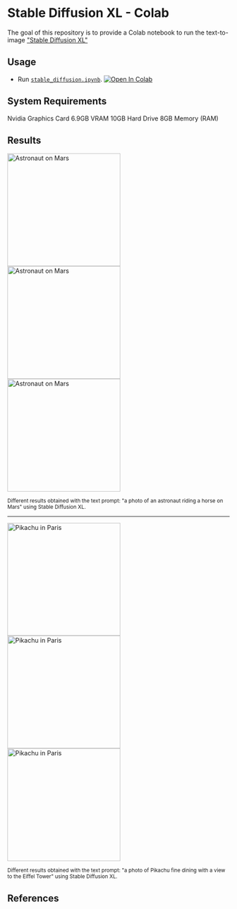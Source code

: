 # Stable Diffusion XL - Colab

The goal of this repository is to provide a Colab notebook to run the text-to-image ["Stable Diffusion XL"][huggingface-latest-weights]

## Usage

-   Run [`stable_diffusion.ipynb`][colab-notebook-stable-diffusion].
[![Open In Colab][colab-badge]][colab-notebook-stable-diffusion]

## System Requirements

Nvidia Graphics Card
6.9GB VRAM
10GB Hard Drive
8GB Memory (RAM)

## Results

<img alt="Astronaut on Mars" src="https://github.com/woctezuma/stable-diffusion-colab/wiki/img/astronaut_3xl.jpg" width="256"> <img alt="Astronaut on Mars" src="https://github.com/woctezuma/stable-diffusion-colab/wiki/img/astronaut_1xl.jpg" width="256"> <img alt="Astronaut on Mars" src="https://github.com/woctezuma/stable-diffusion-colab/wiki/img/astronaut_2xl.jpg" width="256">

<sub>
Different results obtained with the text prompt: "a photo of an astronaut riding a horse on Mars" using Stable Diffusion XL.
</sub>

---

<img alt="Pikachu in Paris" src="https://github.com/woctezuma/stable-diffusion-colab/wiki/img/pikachu_3xl.jpg" width="256"> <img alt="Pikachu in Paris" src="https://github.com/woctezuma/stable-diffusion-colab/wiki/img/pikachu_1xl.jpg" width="256"> <img alt="Pikachu in Paris" src="https://github.com/woctezuma/stable-diffusion-colab/wiki/img/pikachu_2xl.jpg" width="256">

<sub>
Different results obtained with the text prompt: "a photo of Pikachu fine dining with a view to the Eiffel Tower" using Stable Diffusion XL.
</sub>

## References
[huggingface-blogpost]: <https://huggingface.co/blog/stable_diffusion>
[huggingface-models]: <https://huggingface.co/CompVis/stable-diffusion>
[huggingface-latest-weights]: <https://huggingface.co/stabilityai/stable-diffusion-xl-base-1.0>
[huggingface-sd2-resolution-512]: <https://huggingface.co/stabilityai/stable-diffusion-2-1-base>
[huggingface-sd2-resolution-768]: <https://huggingface.co/stabilityai/stable-diffusion-2-1>

[colab-notebook-stable-diffusion]: <https://colab.research.google.com/github/woctezuma/stable-diffusion-colab/blob/main/stable_diffusion.ipynb>
[colab-badge]: <https://colab.research.google.com/assets/colab-badge.svg>

